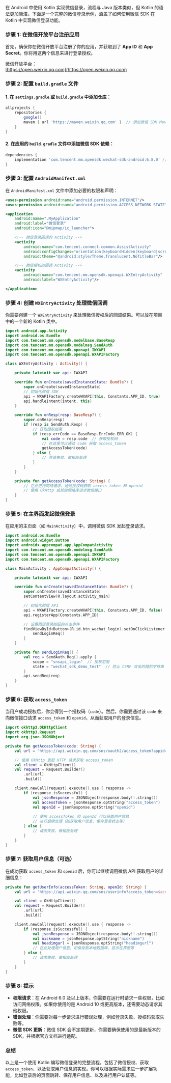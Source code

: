 在 Android 中使用 Kotlin 实现微信登录，流程与 Java 版本类似，但 Kotlin 的语法更加简洁。下面是一个完整的微信登录示例，涵盖了如何使用微信 SDK 在 Kotlin 中实现微信登录功能。

### 步骤 1: 在微信开放平台注册应用

首先，确保你在微信开放平台注册了你的应用，并获取到了 **App ID** 和 **App Secret**。你将用这两个信息来进行登录授权。

微信开放平台：  
[https://open.weixin.qq.com](https://open.weixin.qq.com)

### 步骤 2: 配置 `build.gradle` 文件

#### 1. 在 `settings.gradle` 或 `build.gradle` 中添加仓库：

```gradle
allprojects {
    repositories {
        google()
        maven { url 'https://maven.weixin.qq.com' }  // 添加微信 SDK Maven 仓库
    }
}
```

#### 2. 在应用的 `build.gradle` 文件中添加微信 SDK 依赖：

```gradle
dependencies {
    implementation 'com.tencent.mm.opensdk:wechat-sdk-android:6.8.0' // 根据实际版本调整
}
```

### 步骤 3: 配置 `AndroidManifest.xml`

在 `AndroidManifest.xml` 文件中添加必要的权限和声明：

```xml
<uses-permission android:name="android.permission.INTERNET"/>
<uses-permission android:name="android.permission.ACCESS_NETWORK_STATE"/>

<application
    android:name=".MyApplication"
    android:label="微信登录"
    android:icon="@mipmap/ic_launcher">

    <!-- 微信登录回调的 Activity -->
    <activity
        android:name="com.tencent.connect.common.AssistActivity"
        android:configChanges="orientation|keyboardHidden|keyboard|screenSize"
        android:theme="@android:style/Theme.Translucent.NoTitleBar"/>

    <!-- 微信授权的回调 Activity -->
    <activity
        android:name="com.tencent.mm.opensdk.openapi.WXEntryActivity"
        android:label="WXEntryActivity"/>

</application>
```

### 步骤 4: 创建 `WXEntryActivity` 处理微信回调

你需要创建一个 `WXEntryActivity` 来处理微信授权后的回调结果。可以放在项目中的一个新的 Kotlin 类中。

```kotlin
import android.app.Activity
import android.os.Bundle
import com.tencent.mm.opensdk.modelbase.BaseResp
import com.tencent.mm.opensdk.modelmsg.SendAuth
import com.tencent.mm.opensdk.openapi.IWXAPI
import com.tencent.mm.opensdk.openapi.WXAPIFactory

class WXEntryActivity : Activity() {

    private lateinit var api: IWXAPI

    override fun onCreate(savedInstanceState: Bundle?) {
        super.onCreate(savedInstanceState)
        // 初始化微信 SDK
        api = WXAPIFactory.createWXAPI(this, Constants.APP_ID, true)
        api.handleIntent(intent, this)
    }

    override fun onResp(resp: BaseResp?) {
        super.onResp(resp)
        if (resp is SendAuth.Resp) {
            // 获取授权结果
            if (resp.errCode == BaseResp.ErrCode.ERR_OK) {
                val code = resp.code  // 获取授权码
                // 在这里可以通过 code 获取 access_token
                getAccessToken(code)
            } else {
                // 登录失败，做相应处理
            }
        }
    }

    private fun getAccessToken(code: String) {
        // 在此进行网络请求，通过授权码获取 access_token 和 openid
        // 使用 OkHttp 或其他网络库请求微信接口
    }
}
```

### 步骤 5: 在主界面发起微信登录

在应用的主页面（如 `MainActivity`）中，调用微信 SDK 发起登录请求。

```kotlin
import android.os.Bundle
import android.widget.Button
import androidx.appcompat.app.AppCompatActivity
import com.tencent.mm.opensdk.modelmsg.SendAuth
import com.tencent.mm.opensdk.openapi.IWXAPI
import com.tencent.mm.opensdk.openapi.WXAPIFactory

class MainActivity : AppCompatActivity() {

    private lateinit var api: IWXAPI

    override fun onCreate(savedInstanceState: Bundle?) {
        super.onCreate(savedInstanceState)
        setContentView(R.layout.activity_main)

        // 初始化微信 API
        api = WXAPIFactory.createWXAPI(this, Constants.APP_ID, false)
        api.registerApp(Constants.APP_ID)

        // 设置微信登录按钮的点击事件
        findViewById<Button>(R.id.btn_wechat_login).setOnClickListener {
            sendLoginReq()
        }
    }

    private fun sendLoginReq() {
        val req = SendAuth.Req().apply {
            scope = "snsapi_login"  // 授权范围
            state = "wechat_sdk_demo_test"  // 防止 CSRF 攻击的随机字符串
        }
        api.sendReq(req)
    }
}
```

### 步骤 6: 获取 `access_token`

当用户成功授权后，你会得到一个授权码（`code`）。然后，你需要通过该 `code` 来向微信接口请求 `access_token` 和 `openid`，从而获取用户的登录信息。

```kotlin
import okhttp3.OkHttpClient
import okhttp3.Request
import org.json.JSONObject

private fun getAccessToken(code: String) {
    val url = "https://api.weixin.qq.com/sns/oauth2/access_token?appid=${Constants.APP_ID}&secret=${Constants.APP_SECRET}&code=$code&grant_type=authorization_code"

    // 使用 OkHttp 发起 HTTP 请求获取 access_token
    val client = OkHttpClient()
    val request = Request.Builder()
        .url(url)
        .build()

    client.newCall(request).execute().use { response ->
        if (response.isSuccessful) {
            val jsonResponse = JSONObject(response.body!!.string())
            val accessToken = jsonResponse.optString("access_token")
            val openId = jsonResponse.optString("openid")
            
            // 使用 accessToken 和 openId 可以获取用户信息
            // 进行后续处理（如获取用户信息、保存登录状态等）
        } else {
            // 请求失败，做相应处理
        }
    }
}
```

### 步骤 7: 获取用户信息（可选）

在成功获取 `access_token` 和 `openid` 后，你可以继续调用微信 API 获取用户的详细信息：

```kotlin
private fun getUserInfo(accessToken: String, openId: String) {
    val url = "https://api.weixin.qq.com/sns/userinfo?access_token=$accessToken&openid=$openId"

    val client = OkHttpClient()
    val request = Request.Builder()
        .url(url)
        .build()

    client.newCall(request).execute().use { response ->
        if (response.isSuccessful) {
            val jsonResponse = JSONObject(response.body!!.string())
            val nickname = jsonResponse.optString("nickname")
            val headimgurl = jsonResponse.optString("headimgurl")
            // 在此处理用户信息，如保存到本地数据库、显示在界面等
        } else {
            // 请求失败，做相应处理
        }
    }
}
```

### 步骤 8: 提示

- **权限请求**：在 Android 6.0 及以上版本，你需要在运行时请求一些权限，比如访问网络权限。如果你使用的是 Android 10 或更高版本，还需要动态请求其他权限。
- **错误处理**：你需要对每一步请求进行错误处理，例如登录失败、授权码获取失败等。
- **微信 SDK 更新**：微信 SDK 会不定期更新，你需要确保使用的是最新版本的 SDK，并根据官方文档进行适配。

### 总结

以上是一个使用 Kotlin 编写微信登录的完整流程，包括了微信授权、获取 `access_token`、以及获取用户信息的实现。你可以根据实际需求进一步扩展功能，比如登录后的页面跳转、保存用户信息、以及进行用户认证等。